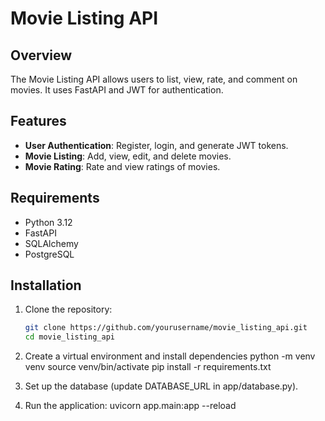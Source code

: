 # Movie Listing API

## Overview
The Movie Listing API allows users to list, view, rate, and comment on movies. It uses FastAPI and JWT for authentication. 

## Features
- **User Authentication**: Register, login, and generate JWT tokens.
- **Movie Listing**: Add, view, edit, and delete movies.
- **Movie Rating**: Rate and view ratings of movies.

## Requirements
- Python 3.12
- FastAPI
- SQLAlchemy
- PostgreSQL

## Installation
1. Clone the repository:
   ```bash
   git clone https://github.com/yourusername/movie_listing_api.git
   cd movie_listing_api
2. Create a virtual environment and install dependencies
    python -m venv venv
    source venv/bin/activate
    pip install -r requirements.txt
3. Set up the database (update DATABASE_URL in app/database.py).

4.  Run the application:
    uvicorn app.main:app --reload


